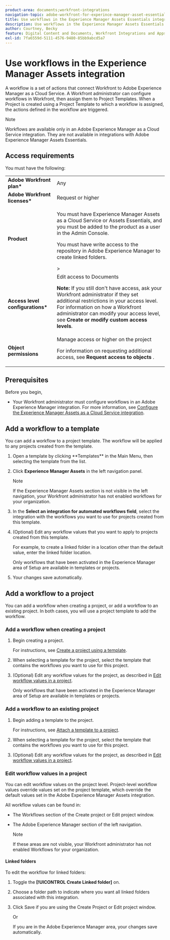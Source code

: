 ```yaml
---
product-area: documents;workfront-integrations
navigation-topic: adobe-workfront-for-experince-manager-asset-essentials
title: Use workflows in the Experience Manager Assets Essentials integration
description: Use workflows in the Experience Manager Assets Essentials integration
author: Courtney, Becky
feature: Digital Content and Documents, Workfront Integrations and Apps
exl-id: 7fa6559d-5111-4576-9480-85bb9abcd5a7
---
```

# Use workflows in the Experience Manager Assets integration

A workflow is a set of actions that connect Workfront to Adobe Experience Manager as a Cloud Service. A Workfront administrator can configure workflows in Workfront, then assign them to Project Templates. When a Project is created using a Project Template to which a workflow is assigned, the actions defined in the workflow are triggered. 

>[!NOTE]
>
>Workflows are available only in an Adobe Experience Manager as a Cloud Service integration. They are not available in integrations with Adobe Experience Manager Assets Essentials.


## Access requirements

You must have the following:

<table>
  <tr>
   <td><strong>Adobe Workfront plan*</strong>
   </td>
   <td>Any
   </td>
  </tr>
  <tr>
   <td><strong>Adobe Workfront licenses*</strong>
   </td>
   <td>Request or higher
   </td>
  </tr>
  <tr>
   <td><strong>Product</strong>
   </td>
   <td><p>You must have Experience Manager Assets as a Cloud Service or Assets Essentials, and you must be added to the product as a user in the Admin Console.</p><p>You must have write access to the repository in Adobe Experience Manager to create linked folders.</p>>
   </td>
  </tr>
  <tr>
   <td><strong>Access level configurations*</strong>
   </td>
   <td>Edit access to Documents
<p>
<strong>Note: </strong>If you still don't have access, ask your Workfront administrator if they set additional restrictions in your access level. For information on how a Workfront administrator can modify your access level, see <strong>Create or modify custom access levels</strong>.
   </td>
  </tr>
  <tr>
   <td><strong>Object permissions</strong>
   </td>
   <td>Manage access or higher on the project 
<p>
For information on requesting additional access, see <strong>Request access to objects </strong>.
   </td>
  </tr>
</table>

## Prerequisites

Before you begin,

* Your Workfront administrator must configure workflows in an Adobe Experience Manager integration. For more information, see [Configure the Experience Manager Assets as a Cloud Service integration](../../administration-and-setup/configure-integrations/configure-aacs-integration.md#set-up-workflows-optional).

## Add a workflow to a template 

You can add a workflow to a project template. The workflow will be applied to any projects created from the template.

1. <!-- main menu snippet??--> Open a template by clicking **Templates** in the Main Menu, then selecting the template from the list.
1. Click **Experience Manager Assets** in the left navigation panel.

   >[!NOTE]
   >
   >If the Experience Manager Assets section is not visible in the left navigation, your Workfront administrator has not enabled workflows for your organization. <!--Is this right?-->

1. In the **Select an integration for automated workflows field**, select the integration with the workflows you want to use for projects created from this template.
1. (Optional) Edit any workflow values that you want to apply to projects created from this template. 

   For example, to create a linked folder in a location other than the default value, enter the linked folder location.

   Only workflows that have been activated in the Experience Manager area of Setup are available in templates or projects.

1. Your changes save automatically. <!-- do they though??-->

## Add a workflow to a project

You can add a workflow when creating a project, or add a workflow to an existing project. In both cases, you will use a project template to add the workflow.

### Add a workflow when creating a project

1. Begin creating a project.

   For instructions, see [Create a project using a template](/help/quicksilver/manage-work/projects/create-projects/create-project-from-template.md).

1. When selecting a template for the project, select the template that contains the workflows you want to use for this project.
1. (Optional) Edit any workflow values for the project, as described in [Edit workflow values in a project](#edit-workflow-values-in-a-project).

   Only workflows that have been activated in the Experience Manager area of Setup are available in templates or projects.


### Add a workflow to an existing project

1. Begin adding a template to the project.

   For instructions, see [Attach a template to a project](/help/quicksilver/manage-work/projects/create-and-manage-templates/attach-template-to-project.md).

1. When selecting a template for the project, select the template that contains the workflows you want to use for this project.
1. (Optional) Edit any workflow values for the project, as described in [Edit workflow values in a project](#edit-workflow-values-in-a-project).

### Edit workflow values in a project

You can edit workflow values on the project level. Project-level workflow values override values set on the project template, which override the default values set in the Adobe Experience Manager Assets integration.

All workflow values can be found in:

* The Workflows section of the Create project or Edit project window.
* The Adobe Experience Manager section of the left navigation.


   >[!NOTE]
   >
   >If these areas are not visible, your Workfront administrator has not enabled Workflows for your organization.

#### Linked folders

To edit the workflow for linked folders:

1. Toggle the **[!UICONTROL Create Linked folder]** on.
1. Choose a folder path to indicate where you want all linked folders associated with this integration. 
1. Click Save if you are using the Create Project or Edit project window.
    
   Or

   If you are in the Adobe Experience Manager area, your changes save automatically. <!--Do they though?-->
